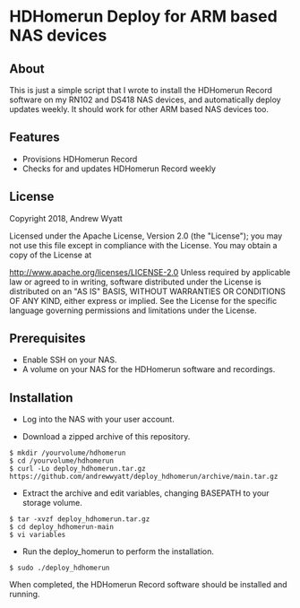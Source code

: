 # HDHomerun Deploy for ARM based NAS devices

## About

This is just a simple script that I wrote to install the HDHomerun Record software on my RN102 and DS418 NAS devices, and automatically deploy updates weekly.  It should work for other ARM based NAS devices too.

## Features

* Provisions HDHomerun Record
* Checks for and updates HDHomerun Record weekly

## License

Copyright 2018, Andrew Wyatt

Licensed under the Apache License, Version 2.0 (the "License"); you may not use this file except in compliance with the License. You may obtain a copy of the License at

http://www.apache.org/licenses/LICENSE-2.0
Unless required by applicable law or agreed to in writing, software distributed under the License is distributed on an "AS IS" BASIS, WITHOUT WARRANTIES OR CONDITIONS OF ANY KIND, either express or implied. See the License for the specific language governing permissions and limitations under the License.

## Prerequisites

* Enable SSH on your NAS.
* A volume on your NAS for the HDHomerun software and recordings.

## Installation

* Log into the NAS with your user account.

* Download a zipped archive of this repository.

```
$ mkdir /yourvolume/hdhomerun
$ cd /yourvolume/hdhomerun
$ curl -Lo deploy_hdhomerun.tar.gz https://github.com/andrewwyatt/deploy_hdhomerun/archive/main.tar.gz
```

* Extract the archive and edit variables, changing BASEPATH to your storage volume.

```
$ tar -xvzf deploy_hdhomerun.tar.gz
$ cd deploy_hdhomerun-main
$ vi variables
```

* Run the deploy_homerun to perform the installation.

```
$ sudo ./deploy_hdhomerun
```

When completed, the HDHomerun Record software should be installed and running.
